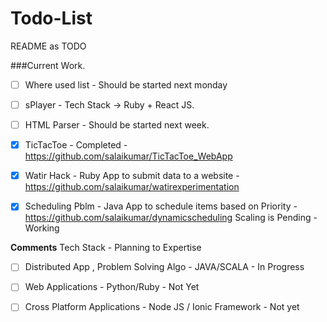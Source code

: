 # Todo-List
README as TODO

###Current Work.
 - [ ] Where used list      - Should be started next monday
 - [ ] sPlayer              - Tech Stack -> Ruby + React JS.
 - [ ] HTML Parser          - Should be started next week.
 - [X] TicTacToe            - Completed - <https://github.com/salaikumar/TicTacToe_WebApp>
 - [X] Watir Hack           - Ruby App to submit data to a website - https://github.com/salaikumar/watirexperimentation
 - [X] Scheduling Pblm      - Java App to schedule items based on Priority - https://github.com/salaikumar/dynamicscheduling
                              Scaling is Pending - Working
 

<b>Comments</b>
Tech Stack - Planning to Expertise
- [ ] Distributed App , Problem Solving Algo - JAVA/SCALA                 - In Progress
- [ ] Web Applications                       - Python/Ruby                - Not Yet
- [ ] Cross Platform Applications            - Node JS / Ionic Framework  - Not yet 

